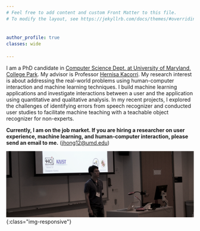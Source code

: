 ```yaml
---
# Feel free to add content and custom Front Matter to this file.
# To modify the layout, see https://jekyllrb.com/docs/themes/#overriding-theme-defaults


author_profile: true
classes: wide

---
```


I am a PhD candidate in [Computer Science Dept. at University of Maryland, College Park](http://cs.umd.edu/). 
My advisor is Professor [Hernisa Kacorri](https://terpconnect.umd.edu/~hernisa/).
My research interest is about addressing the real-world problems using human-computer interaction and machine learning techniques. 
I build machine learning applications and investigate interactions between a user and the application using quantitative and qualitative analysis.
In my recent projects, I explored the challenges of identifying errors from speech recognizer and 
conducted user studies to facilitate machine teaching with a teachable object recognizer for non-experts.


<b> Currently, I am on the job market. If you are hiring a researcher on user experience, machine learning, and human-computer interaction, please send an email to me.</b> ([jhong12@umd.edu](mailto:jhong12@umd.edu))

![intro_image](/images/symposium.png){:class="img-responsive"}